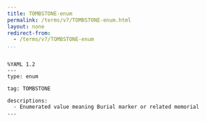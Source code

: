 ```yaml
---
title: TOMBSTONE-enum
permalink: /terms/v7/TOMBSTONE-enum.html
layout: none
redirect-from:
  - /terms/v7/TOMBSTONE-enum
...
```


```

%YAML 1.2
---
type: enum

tag: TOMBSTONE

descriptions:
  - Enumerated value meaning Burial marker or related memorial
...

```